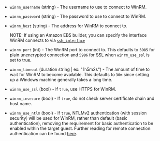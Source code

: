 <!-- Code generated from the comments of the WinRM struct in helper/communicator/config.go; DO NOT EDIT MANUALLY -->

-   `winrm_username` (string) - The username to use to connect to WinRM.
    
-   `winrm_password` (string) - The password to use to connect to WinRM.
    
-   `winrm_host` (string) - The address for WinRM to connect to.
    
    NOTE: If using an Amazon EBS builder, you can specify the interface
    WinRM connects to via
    [`ssh_interface`](https://www.packer.io/docs/builders/amazon-ebs.html#ssh_interface)
    
-   `winrm_port` (int) - The WinRM port to connect to. This defaults to `5985` for plain
    unencrypted connection and `5986` for SSL when `winrm_use_ssl` is set to
    true.
    
-   `winrm_timeout` (duration string | ex: "1h5m2s") - The amount of time to wait for WinRM to become available. This defaults
    to `30m` since setting up a Windows machine generally takes a long time.
    
-   `winrm_use_ssl` (bool) - If `true`, use HTTPS for WinRM.
    
-   `winrm_insecure` (bool) - If `true`, do not check server certificate chain and host name.
    
-   `winrm_use_ntlm` (bool) - If `true`, NTLMv2 authentication (with session security) will be used
    for WinRM, rather than default (basic authentication), removing the
    requirement for basic authentication to be enabled within the target
    guest. Further reading for remote connection authentication can be found
    [here](https://msdn.microsoft.com/en-us/library/aa384295(v=vs.85).aspx).
    